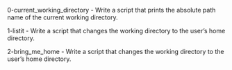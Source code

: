 0-current_working_directory - Write a script that prints the absolute path name of the current working directory.

1-listit - Write a script that changes the working directory to the user’s home directory.

2-bring_me_home - Write a script that changes the working directory to the user’s home directory.
